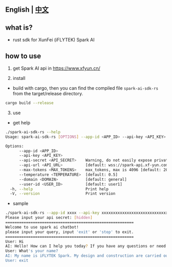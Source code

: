 ## English | [中文](https://github.com/Tlntin/spark-ai-sdk-rs/blob/main/README_zh.md)

## what is?
- rust sdk for XunFei (iFLYTEK) Spark AI

## how to use
1. get Spark AI api in https://www.xfyun.cn/

2. install
- build with cargo, then you can find the compiled file `spark-ai-sdk-rs` from the target/release directory.
```bash
cargo build --release
```

3. use
- get help
```bash
./spark-ai-sdk-rs --help
Usage: spark-ai-sdk-rs [OPTIONS] --app-id <APP_ID> --api-key <API_KEY>

Options:
      --app-id <APP_ID>            
      --api-key <API_KEY>          
      --api-secret <API_SECRET>    Warning, do not easily expose private data to the terminal [default: ]
      --api-url <API_URL>          [default: wss://spark-api.xf-yun.com/v1.1/chat]
      --max-tokens <MAX_TOKENS>    max_tokens, max is 4096 [default: 2048]
      --temperature <TEMPERATURE>  [default: 0.5]
      --domain <DOMAIN>            [default: general]
      --user-id <USER_ID>          [default: user1]
  -h, --help                       Print help
  -V, --version                    Print version
```
- sample
```bash
./spark-ai-sdk-rs --app-id xxxx --api-key xxxxxxxxxxxxxxxxxxxxxxxxxxxxxx
Please input your api secret: [hidden]
========================================================
Welcome to use spark ai chatbot!
please input your query, input 'exit' or 'stop' to exit.
========================================================
User: Hi
AI: Hello! How can I help you today? If you have any questions or need assistance, please feel free to ask.
User: What's your name?
AI: My name is iFLYTEK Spark. My design and construction are carried out by the team of iFLYTEK, and they are constantly updated and improved so that I can provide better services to users.
User: exit
```

